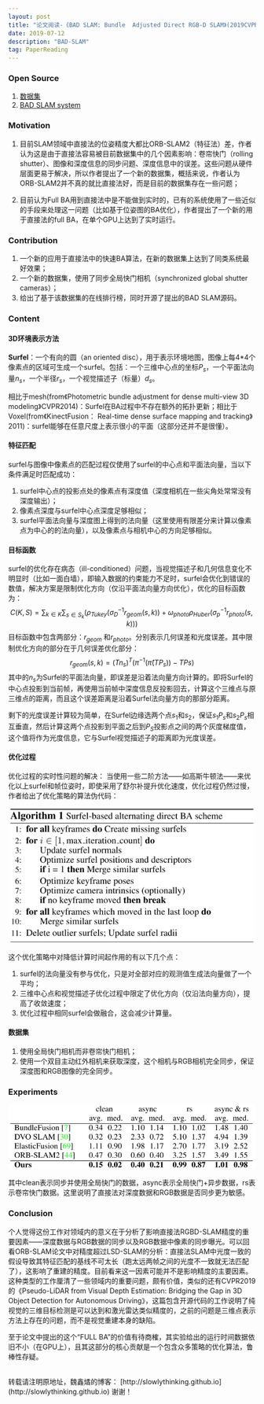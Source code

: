 ```yaml
---
layout: post
title: "论文阅读-《BAD SLAM: Bundle  Adjusted Direct RGB-D SLAM》(2019CVPR, ETH)"
date: 2019-07-12
description: "BAD-SLAM"
tag: PaperReading
---
```


### Open Source

1. [数据集](https://www.eth3d.net/)
2. [BAD SLAM system](https://github.com/ETH3D/badslam)

### Motivation

1. 目前SLAM领域中直接法的位姿精度大都比ORB-SLAM2（特征法）差，作者认为这是由于直接法容易被目前数据集中的几个因素影响：卷帘快门（rolling shutter）、图像和深度信息的同步问题、深度信息中的误差。这些问题从硬件层面更易于解决，所以作者提出了一个新的数据集，概括来说，作者认为ORB-SLAM2并不真的就比直接法好，而是目前的数据集存在一些问题；

2. 目前认为Full BA用到直接法中是不能做到实时的，已有的系统使用了一些近似的手段来处理这一问题（比如基于位姿图的BA优化），作者提出了一个新的用于直接法的full BA，在单个GPU上达到了实时运行。

### Contribution

1. 一个新的应用于直接法中的快速BA算法，在新的数据集上达到了同类系统最好效果；
2. 一个新的数据集，使用了同步全局快门相机（synchronized global shutter cameras）；
3. 给出了基于该数据集的在线排行榜，同时开源了提出的BAD SLAM源码。

### Content

#### 3D环境表示方法

**Surfel**：一个有向的圆（an oriented disc），用于表示环境地图，图像上每4*4个像素点的区域可生成一个surfel。包括：一个三维中心点的坐标$P_s$，一个平面法向量$n_s$，一个半径$r_s$，一个视觉描述子（标量）$d_s$。

相比于mesh(from《Photometric bundle adjustment for dense multi-view 3D modeling》CVPR2014)：Surfel在BA过程中不存在额外的拓扑更新；相比于Voxel(from《KinectFusion： Real-time dense surface mapping and tracking》2011)：surfel能够在任意尺度上表示很小的平面（这部分还并不是很懂）。

#### 特征匹配

surfel与图像中像素点的匹配过程仅使用了surfel的中心点和平面法向量，当以下条件满足时匹配成功：
1. surfel中心点的投影点处的像素点有深度值（深度相机在一些尖角处常常没有深度输出）；
2. 像素点深度与surfel中心点深度足够相似；
3. surfel平面法向量与深度图上得到的法向量（这里使用有限差分来计算以像素点为中心的的法向量），以及像素点与相机中心的方向足够相似。

#### 目标函数

surfel的优化存在病态（ill-conditioned）问题，当视觉描述子和几何信息变化不明显时（比如一面白墙），即输入数据的约束能力不足时，surfel会优化到错误的数值，解决方案是限制优化方向（仅沿平面法向量方向优化），优化的目标函数为：
$$
C(K,S)= \sum_{k\in K}{\sum_{s\in S_k}(\rho_{Tukey}(\sigma_D^{-1}r_{geom}(s,k))+\omega_{photo}\rho_{Huber}(\sigma_p^{-1}r_{photo}(s,k)))}
$$
目标函数中包含两部分：$r_{geom}$ 和$r_{photo}$。分别表示几何误差和光度误差。其中限制优化方向的部分在于几何误差优化部分：
$$
r_{geom}(s,k)=(Tn_s)^T(\pi^{-1}(\hat{\pi}(TP_s))-TPs)
$$
其中的$n_s$为Surfel的平面法向量，即误差是沿着法向量方向计算的。即将Surfel的中心点投影到当前帧，再使用当前帧中深度信息反投影回去，计算这个三维点与原三维点的距离，而且这个误差距离是沿着Surfel法向量方向的那部分距离。

剩下的光度误差计算较为简单，在Surfel边缘选两个点$s_1$和$s_2$，保证$s_1P_s$和$s_2P_s$相互垂直，然后计算这两个点投影到平面之后到$P_S$投影点之间的两个灰度梯度值，这个值将作为光度信息，它与Surfel视觉描述子的距离即为光度误差。

#### 优化过程

优化过程的实时性问题的解决：
当使用一些二阶方法——如高斯牛顿法——来优化以上surfel和帧位姿时，即使采用了舒尔补提升优化速度，优化过程仍然过慢，作者给出了优化策略的算法伪代码：

<div align=center><img src="../images/posts/BadSLAM/AlgorithmofOpt.png" width="500"></div>

这个优化策略中对降低计算时间起作用的有以下几个点：
1. surfel的法向量没有参与优化，只是对全部对应的观测值生成法向量做了一个平均；
2. 三维中心点和视觉描述子优化过程中限定了优化方向（仅沿法向量方向），提高了收敛速度；
3. 优化过程中相同surfel会做融合，这会减少计算量。

#### 数据集

1. 使用全局快门相机而非卷帘快门相机；
2. 使用一个双目主动红外相机来获取深度，这个相机与RGB相机完全同步，保证深度图和RGB图像的完全同步。

### Experiments

<div align=center><img src="../images/posts/BadSLAM/Results1.png" width="600"></div>

其中clean表示同步并使用全局快门的数据，async表示全局快门+异步数据，rs表示卷帘快门数据。这里说明了直接法对深度数据和RGB数据是否同步更为敏感。

### Conclusion

个人觉得这份工作对领域内的意义在于分析了影响直接法RGBD-SLAM精度的重要因素——深度数据与RGB数据的同步以及RGB数据中像素的同步曝光。可以回看ORB-SLAM论文中对精度超过LSD-SLAM的分析：直接法SLAM中光度一致的假设导致其特征匹配的基线不可太长（跑太远两帧之间的光度不一致就无法匹配了），这影响了重建的精度。目前看来这一因素可能并不是影响精度的主要因素。这种类型的工作厘清了一些领域内的重要问题，颇有价值，类似的还有CVPR2019的《Pseudo-LiDAR from Visual Depth Estimation: Bridging the Gap in 3D Object Detection for Autonomous Driving》，这篇包含开源代码的工作说明了纯视觉的三维目标检测是可以达到和激光雷达类似精度的，之前的问题是三维点表示方法上存在的问题，而不是视觉重建本身的缺陷。

至于论文中提出的这个“FULL BA”的价值有待商榷，其实验给出的运行时间数据依旧不小（在GPU上），且其这部分的核心贡献是一个包含众多策略的优化算法，鲁棒性存疑。

<br>
转载请注明原地址，魏鑫燏的博客： [http://slowlythinking.github.io](http://slowlythinking.github.io) 谢谢！
